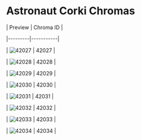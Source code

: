 # Astronaut Corki Chromas


| Preview | Chroma ID |

|---------|-----------|

| ![42027](https://raw.communitydragon.org/latest/plugins/rcp-be-lol-game-data/global/default/v1/champion-chroma-images/42/42027.png) | 42027 |

| ![42028](https://raw.communitydragon.org/latest/plugins/rcp-be-lol-game-data/global/default/v1/champion-chroma-images/42/42028.png) | 42028 |

| ![42029](https://raw.communitydragon.org/latest/plugins/rcp-be-lol-game-data/global/default/v1/champion-chroma-images/42/42029.png) | 42029 |

| ![42030](https://raw.communitydragon.org/latest/plugins/rcp-be-lol-game-data/global/default/v1/champion-chroma-images/42/42030.png) | 42030 |

| ![42031](https://raw.communitydragon.org/latest/plugins/rcp-be-lol-game-data/global/default/v1/champion-chroma-images/42/42031.png) | 42031 |

| ![42032](https://raw.communitydragon.org/latest/plugins/rcp-be-lol-game-data/global/default/v1/champion-chroma-images/42/42032.png) | 42032 |

| ![42033](https://raw.communitydragon.org/latest/plugins/rcp-be-lol-game-data/global/default/v1/champion-chroma-images/42/42033.png) | 42033 |

| ![42034](https://raw.communitydragon.org/latest/plugins/rcp-be-lol-game-data/global/default/v1/champion-chroma-images/42/42034.png) | 42034 |